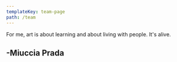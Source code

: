 ```yaml
---
templateKey: team-page
path: /team
---
```


For me, art is about learning and about living with people. It's alive.

## \-Miuccia Prada
